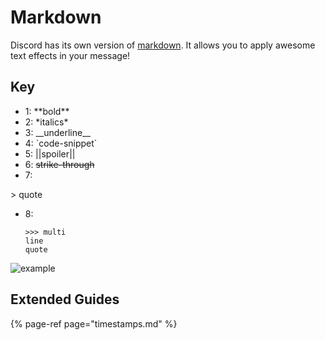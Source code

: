 # Markdown

Discord has its own version of [markdown](https://en.wikipedia.org/wiki/Markdown). It allows you to apply awesome text effects in your message!

## Key

* 1: \*\*bold\*\*
* 2: \*italics\*
* 3: \_\_underline\_\_
* 4: \`code-snippet\`
* 5: \|\|spoiler\|\|
* 6: ~~strike-through~~
* 7:

&gt; quote

* 8:

  ```text
  >>> multi
  line
  quote
  ```

![example](https://user-images.githubusercontent.com/69215413/126709147-e1bfa5b8-482d-4cb1-b57d-1a2225ec57a0.png)

## Extended Guides

{% page-ref page="timestamps.md" %}



